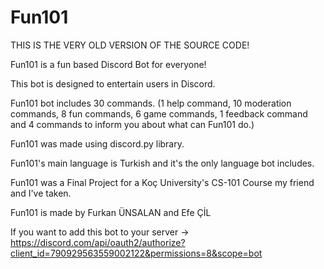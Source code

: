 # Fun101
THIS IS THE VERY OLD VERSION OF THE SOURCE CODE!

Fun101 is a fun based Discord Bot for everyone! 

This bot is designed to entertain users in Discord.

Fun101 bot includes 30 commands. 
(1 help command, 10 moderation commands, 8 fun commands, 6 game commands, 1 feedback command and 4 commands to inform you about what can Fun101 do.)

Fun101 was made using discord.py library.

Fun101's main language is Turkish and it's the only language bot includes.

Fun101 was a Final Project for a Koç University's CS-101 Course my friend and I've taken.

Fun101 is made by Furkan ÜNSALAN and Efe ÇİL

If you want to add this bot to your server -> https://discord.com/api/oauth2/authorize?client_id=790929563559002122&permissions=8&scope=bot
